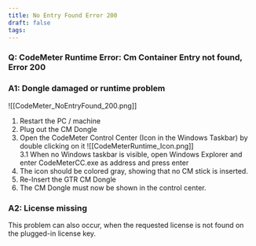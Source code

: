 ```yaml
---
title: No Entry Found Error 200
draft: false
tags:
---
```


### Q: CodeMeter Runtime Error: Cm Container Entry not found, Error 200

### A1: Dongle damaged or runtime problem

![[CodeMeter_NoEntryFound_200.png]]<br>


1. Restart the PC / machine<br>
2. Plug out the CM Dongle<br>
3. Open the CodeMeter Control Center (Icon in the Windows Taskbar) by double clicking on it ![[CodeMeterRuntime_Icon.png]]<br>
3.1 When no Windows taskbar is visible, open Windows Explorer and enter CodeMeterCC.exe as address and press enter
4. The icon should be colored gray, showing that no CM stick is inserted.
5. Re-Insert the GTR CM Dongle
6. The CM Dongle must now be shown in the control center.

### A2: License missing

This problem can also occur, when the requested license is not found on the plugged-in license key.

